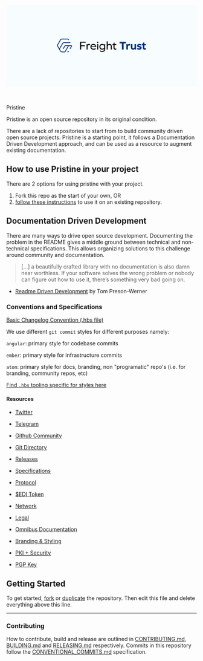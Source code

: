 

<!-- COPYRIGHT 2020 - FREIGHTTRUST AND CLEARING CORPORATION, ALL RIGHTS RESERVED -->
<!-- HEADER AREA DEFAULTS  -->
<!-- BANNER IMAGE -->
<p   align="center">
<img src="https://raw.githubusercontent.com/freight-trust/branding/master/images/github_repo_card.svg">
</p>
<br>
<!-- END BANNER IMAGE -->
<!-- BADGES START -->

<p align="center>
![GitHub issue/pull request detail](https://img.shields.io/github/issues/detail/title/freight-trust/protocol/1?label=protocol)
![GitHub issue/pull request detail](https://img.shields.io/github/issues/detail/label/freight-chain/network/2?color=success&label=%40freight-trust)
![GitHub issue/pull request detail](https://img.shields.io/github/issues/detail/title/freight-trust/spec/4?color=0F6DFF&label=%40freight-trust)
![GitHub issue/pull request detail](https://img.shields.io/github/issues/detail/title/freight-trust/libedi/1?color=007D79&label=libedi)
 </p>
<br> 
<!-- BADGES END -->
<!-- FREIGHT TRUST HEADER AREA DEFAULTS END -->


# Pristine

Pristine is an open source repository in its original condition.

There are a lack of repositories to start from to build community driven open source projects. Pristine is a starting point, it follows a Documentation Driven Development approach, and can be used as a resource to augment existing documentation.

## How to use Pristine in your project

There are 2 options for using pristine with your project. 
1. Fork this repo as the start of your own, OR
2. [follow these instructions](https://thoughts.t37.net/merging-2-different-git-repositories-without-losing-your-history-de7a06bba804) to use it on an existing repository.

## Documentation Driven Development

There are many ways to drive open source development. Documenting the problem in the README gives a middle ground between technical and non-technical specifications. This allows organizing solutions to this challenge around community and documentation.

> [...] a beautifully crafted library with no documentation is also damn near worthless. If your software solves the wrong problem or nobody can figure out how to use it, there’s something very bad going on.

- [Readme Driven Development](http://tom.preston-werner.com/2010/08/23/readme-driven-development.html) by Tom Preson-Werner

### Conventions and Specifications 
[Basic Changelog Convention (.hbs file)](https://github.com/freight-trust/releases/blob/master/changelog.hbs)


We use different `git commit` styles for different purposes namely:  <br />

`angular`: primary style for codebase commits 
 <br />

`ember`: primary style for infrastructure commits
 <br />

`atom`: primary style for docs, branding, non "programatic" repo's (i.e. for branding, community repos, etc)
 <br />

[Find `.hbs` tooling specific for styles here](https://github.com/freight-trust/releases/tree/master/toolchain/packages)

#### Resources

- [Twitter](https://twitter.com/freighttrustnet)
- [Telegram](https://t.me/freighttrust)
- [Github Community](https://github.com/freight-chain)
- [Git Directory](http://github.com/freight-trust/directory)
- [Releases](https://github.com/freight-trust/releases)
- [Specifications](https://www.github.com/freight-trust/spec)
- [Protocol](https://github.com/freight-trust/protocol)
- [$EDI Token](https://github.com/freight-trust/editoken)
- [Network](https://github.com/freight-chain/network)
- [Legal](http://github.com/freight-trust/legal)
- [Omnibus Documentation](https://ft-docs.netlify.app)
- [Branding & Styling](https://github.com/freight-trust/branding)

- [PKI + Security](https://github.com/freight-trust/pki)
- [PGP Key](https://keys.openpgp.org/vks/v1/by-fingerprint/858023A92C8DA82FB996BB37361D5A506F6EB43E)

## Getting Started

To get started, [fork](https://help.github.com/articles/fork-a-repo/) or [duplicate](https://help.github.com/articles/duplicating-a-repository/) the repository. Then edit this file and delete everything above this line.

---

### Contributing

How to contribute, build and release are outlined in [CONTRIBUTING.md](CONTRIBUTING.md), [BUILDING.md](BUILDING.md) and [RELEASING.md](RELEASING.md) respectively. Commits in this repository follow the [CONVENTIONAL_COMMITS.md](CONVENTIONAL_COMMITS.md) specification.

